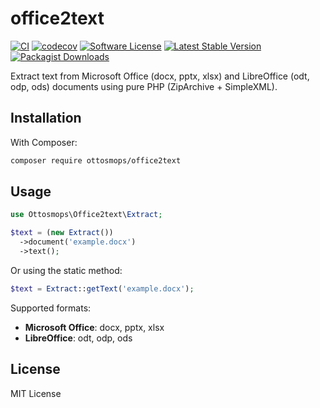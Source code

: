 # office2text

[![CI](https://github.com/ottosmops/office2text/actions/workflows/ci.yml/badge.svg)](https://github.com/ottosmops/office2text/actions/workflows/ci.yml)
[![codecov](https://codecov.io/gh/ottosmops/office2text/branch/main/graph/badge.svg)](https://codecov.io/gh/ottosmops/office2text)
[![Software License](https://img.shields.io/badge/license-MIT-blue.svg?style=flat-square)](LICENSE.md)
[![Latest Stable Version](https://poser.pugx.org/ottosmops/office2text/v/stable?format=flat-square)](https://packagist.org/packages/ottosmops/office2text)
[![Packagist Downloads](https://img.shields.io/packagist/dt/ottosmops/office2text.svg?style=flat-square)](https://packagist.org/packages/ottosmops/office2text)

Extract text from Microsoft Office (docx, pptx, xlsx) and LibreOffice (odt, odp, ods) documents using pure PHP (ZipArchive + SimpleXML). 

## Installation

With Composer:

```bash
composer require ottosmops/office2text
```

## Usage

```php
use Ottosmops\Office2text\Extract;

$text = (new Extract())
  ->document('example.docx')
  ->text();
```

Or using the static method:

```php
$text = Extract::getText('example.docx');
```

Supported formats: 
- **Microsoft Office**: docx, pptx, xlsx
- **LibreOffice**: odt, odp, ods

## License

MIT License
